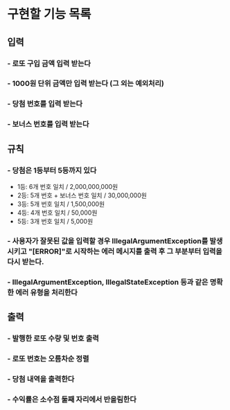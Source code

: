  구현할 기능 목록
==============
## 입력
### - 로또 구입 금액 입력 받는다
### - 1000원 단위 금액만 입력 받는다 (그 외는 예외처리)
### - 당첨 번호를 입력 받는다 
### - 보너스 번호를 입력 받는다


## 규칙
### - 당첨은 1등부터 5등까지 있다
* 1등: 6개 번호 일치 / 2,000,000,000원
* 2등: 5개 번호 + 보너스 번호 일치 / 30,000,000원
* 3등: 5개 번호 일치 / 1,500,000원
* 4등: 4개 번호 일치 / 50,000원
* 5등: 3개 번호 일치 / 5,000원
### - 사용자가 잘못된 값을 입력할 경우 IllegalArgumentException를 발생시키고 "[ERROR]"로 시작하는 에러 메시지를 출력 후 그 부분부터 입력을 다시 받는다.
### - IllegalArgumentException, IllegalStateException 등과 같은 명확한 에러 유형을 처리한다


## 출력
### - 발행한 로또 수량 및 번호 출력
### - 로또 번호는 오름차순 정렬
### - 당첨 내역을 출력한다
### - 수익률은 소수점 둘째 자리에서 반올림한다
